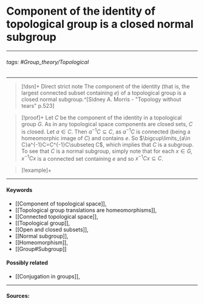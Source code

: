 # Component of the identity of topological group is a closed normal subgroup
***
###### tags: #Group_theory/Topological 
***
>[!dsn]+ Direct strict note
>The component of the identity (that is, the largest connected subset containing $e$) of a topological group is a closed normal subgroup.^[Sidney A. Morris - "Topology without tears" p.523]

>[!proof]+
>Let $C$ be the component of the identity in a topological group $G$. As in any topological space components are closed sets, $C$ is closed.
>Let $a\in C$. Then $a^{-1}C\subseteq C$, as $a^{-1}C$ is connected (being a homeomorphic image of $C$) and contains $e$.
>So $\bigcup\limits_{a\in C}a^{-1}C=C^{-1}C\subseteq C$, which implies that $C$ is a subgroup.
>To see that $C$ is a normal subgroup, simply note that for each $x\in G$, $x^{-1}Cx$ is a connected set containing $e$ and so $x^{-1}Cx\subseteq C$.

>[!example]+ 
>
***
#### Keywords
- [[Component of topological space]],
- [[Topological group translations are homeomorphisms]],
- [[Connected topological space]],
- [[Topological group]],
- [[Open and closed subsets]],
- [[Normal subgroup]],
- [[Homeomorphism]],
- [[Group#Subgroup]]
#### Possibly related
- [[Conjugation in groups]],
***
#### Sources: